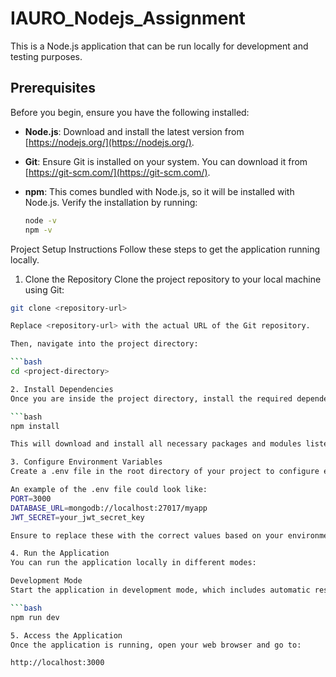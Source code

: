 # IAURO_Nodejs_Assignment

This is a Node.js application that can be run locally for development and testing purposes.

## Prerequisites

Before you begin, ensure you have the following installed:

- **Node.js**: Download and install the latest version from [https://nodejs.org/](https://nodejs.org/).
- **Git**: Ensure Git is installed on your system. You can download it from [https://git-scm.com/](https://git-scm.com/).
- **npm**: This comes bundled with Node.js, so it will be installed with Node.js. Verify the installation by running:

  ```bash
  node -v
  npm -v

Project Setup Instructions
Follow these steps to get the application running locally.

  1. Clone the Repository
  Clone the project repository to your local machine using Git:
  
  ```bash
  git clone <repository-url>

  Replace <repository-url> with the actual URL of the Git repository.

  Then, navigate into the project directory:
  
  ```bash
  cd <project-directory>

  2. Install Dependencies
  Once you are inside the project directory, install the required dependencies using npm:

  ```bash
  npm install

  This will download and install all necessary packages and modules listed in the package.json file into the node_modules folder.

  3. Configure Environment Variables
  Create a .env file in the root directory of your project to configure environment-specific variables. You can refer to an existing .env.example file (if available) to know what variables are required.

  An example of the .env file could look like:
  PORT=3000
  DATABASE_URL=mongodb://localhost:27017/myapp
  JWT_SECRET=your_jwt_secret_key

  Ensure to replace these with the correct values based on your environment (development, production, etc.).

  4. Run the Application
  You can run the application locally in different modes:

  Development Mode
  Start the application in development mode, which includes automatic restarts when you make changes (assuming nodemon is configured):

  ```bash
  npm run dev

  5. Access the Application
  Once the application is running, open your web browser and go to:

  http://localhost:3000

  

